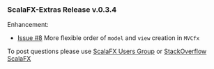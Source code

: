 ### ScalaFX-Extras Release v.0.3.4

Enhancement:

* [Issue #8][8] More flexible order of `model` and `view` creation in `MVCfx`

To post questions please use [ScalaFX Users Group][scalafx-users] or [StackOverflow ScalaFX][scalafx-overflow]

[scalafx-users]: https://groups.google.com/forum/#!forum/scalafx-users

[scalafx-overflow]: https://stackoverflow.com/questions/tagged/scalafx

[8]: https://github.com/scalafx/scalafx-extras/issues/8

